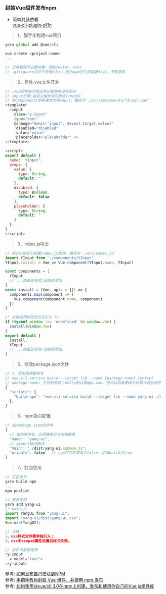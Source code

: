### 封装Vue组件发布npm


* 简单封装依赖  
[vue-cli-plugin-p11n](https://github.com/kazupon/vue-cli-plugin-p11n)
  
>1、脚手架构建vue项目
``` js {7}
yarn global add @vue/cli

vue create <project-name>
...

// 记得删除不必要依赖，例如router、vuex
// .gitignore文件中去掉/dist,因为npm包引用需要dist，不能排除
```

>2、组件.vue文件开发
``` js
// .vue组件敲写和正常开发使用没有区别
// input示例,自定义组件双向绑定v-model
// 在components中新建文件夹input，路径为'./src/components/YInput.vue'
<template>
  <input
    class="y-input"
    type="text"
    @change="$emit('input', $event.target.value)"
    :disabled="disabled"
    :value="value"
    :placeholder="placeholder" />
</template>

<script>
export default {
  name: 'YInput',
  props: {
    value: {
      type: String,
      default: ''
    },
    disabled: {
      type: Boolean,
      default: false
    },
    placeholder: {
      type: String,
      default: ''
    }
  }
}
</script>
```

>3、index.js导出
``` js
// 在src目录下新建index.js文件。路径为'./src/index.js'
import YInput from './components/YInput'
YInput.install = Vue => Vue.component(YInput.name, YInput)

const components = [
  YInput
  // ...如果还有的话继续添加
]
const install = (Vue, opts = {}) => {
  components.map(component => {
    Vue.component(component.name, component)
  })
}

/* 支持使用标签的方式引入 */
if (typeof window !== 'undefined' && window.Vue) {
  install(window.Vue)
}
export default {
  install,
  YInput
  // ...如果还有的话继续添加
}
```

>5、修改package.json文件
``` js
// 1、添加库构建命令
// vue-cli-service build --target lib --name [package-name] [entry]
// package-name: 打包的名称；entry默认是App.vue，但可以将其更改为你导入这些组件的任何文件的相对路径
{
  "scripts": {
    "build-npm": "vue-cli-service build --target lib --name yang-ui ./src/index.js"
  },
}
```

>6、npm指向配置
``` js
// 在package.json文件中
{
  // 组件库命名，必须确保它尚未被使用
  "name": "yang-ui",
  // import输出路径
  "main': "./dist/yang-ui.common.js",
  "private": false   // npm打包时需改为false，正常build为true
}
```

>7、打包使用
``` js
// 打包发布
yarn build-npm
...
npm publish

// 安装使用
yarn add yang-ui
// main.js
import YangUI from "yang-ui";
import "yang-ui/dist/yang-ui.css";
Vue.use(YangUI);

// 注意：
1、css样式文件需单独引入；
2、css中scoped属性设置后样式失效。

// 组件中直接使用
<y-input 
  v-model="text">
</y-input>
```

参考: [如何发布自己模块到NPM](https://www.jianshu.com/p/f5d4c891830f)  
参考: [手把手教你封装 Vue 组件，并使用 npm 发布](https://juejin.im/post/5b45df255188251b1d474860)  
参考: [如何使用@vue/cli 3.0在npm上创建，发布和使用你自己的Vue.js组件库](https://blog.fundebug.com/2018/06/08/vuejs-component-on-npm/)